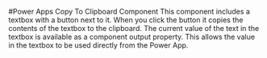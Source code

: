 #Power Apps Copy To Clipboard Component
This component includes a textbox with a button next to it. When you click the button it copies the contents of the textbox to the clipboard. The current value of the text in the textbox is available as a component output property. This allows the value in the textbox to be used directly from the Power App.
